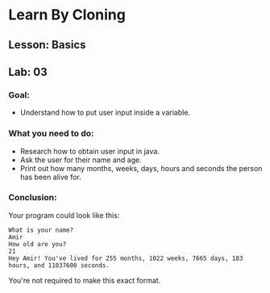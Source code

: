 # Learn By Cloning
## Lesson: Basics
## Lab: 03

### Goal:
- Understand how to put user input inside a variable.

### What you need to do:
- Research how to obtain user input in java.
- Ask the user for their name and age.
- Print out how many months, weeks, days, hours and seconds the person has been alive for.

### Conclusion:
Your program could look like this:

    What is your name?
    Amir
    How old are you?
    21
    Hey Amir! You've lived for 255 months, 1022 weeks, 7665 days, 183 hours, and 11037600 seconds.

You're not required to make this exact format.
